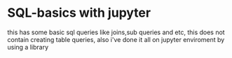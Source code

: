 # SQL-basics with jupyter
this has some basic sql queries like joins,sub queries and etc, this does not contain creating table queries, also i've done it all on jupyter enviroment  by using a library
